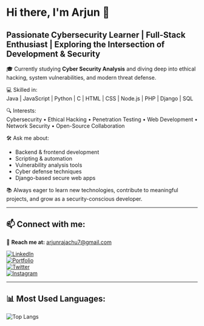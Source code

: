 # Hi there, I'm Arjun 👋

## **Passionate Cybersecurity Learner | Full-Stack Enthusiast | Exploring the Intersection of Development & Security**

🎓 Currently studying **Cyber Security Analysis** and diving deep into ethical hacking, system vulnerabilities, and modern threat defense.

💻 Skilled in:  
Java | JavaScript | Python | C | HTML | CSS | Node.js | PHP | Django | SQL

🔍 Interests:  
Cybersecurity • Ethical Hacking • Penetration Testing • Web Development • Network Security • Open-Source Collaboration

🛠️ Ask me about:
- Backend & frontend development  
- Scripting & automation  
- Vulnerability analysis tools  
- Cyber defense techniques  
- Django-based secure web apps

📚 Always eager to learn new technologies, contribute to meaningful projects, and grow as a security-conscious developer.

---

## 📫 **Connect with me:**
📧 **Reach me at:** arjunrajachu7@gmail.com

[![LinkedIn](https://img.shields.io/badge/LinkedIn-blue?logo=linkedin&style=for-the-badge)](https://linkedin.com/in/itsarjun-x)  
[![Portfolio](https://img.shields.io/badge/Portfolio-Visit-orange?logo=github&style=for-the-badge)](https://yourportfolio.github.io)  
[![Twitter](https://img.shields.io/badge/X-Connect-000?logo=x&logoColor=white&style=for-the-badge)](https://x.com/itsarjunx)  
[![Instagram](https://img.shields.io/badge/Instagram-Follow-pink?logo=instagram&style=for-the-badge)](https://instagram.com/__.arjun__aju__)  


---

## 📊 **Most Used Languages:**

![Top Langs](https://github-readme-stats.vercel.app/api/top-langs/?username=yourusername&layout=compact&theme=tokyonight)
